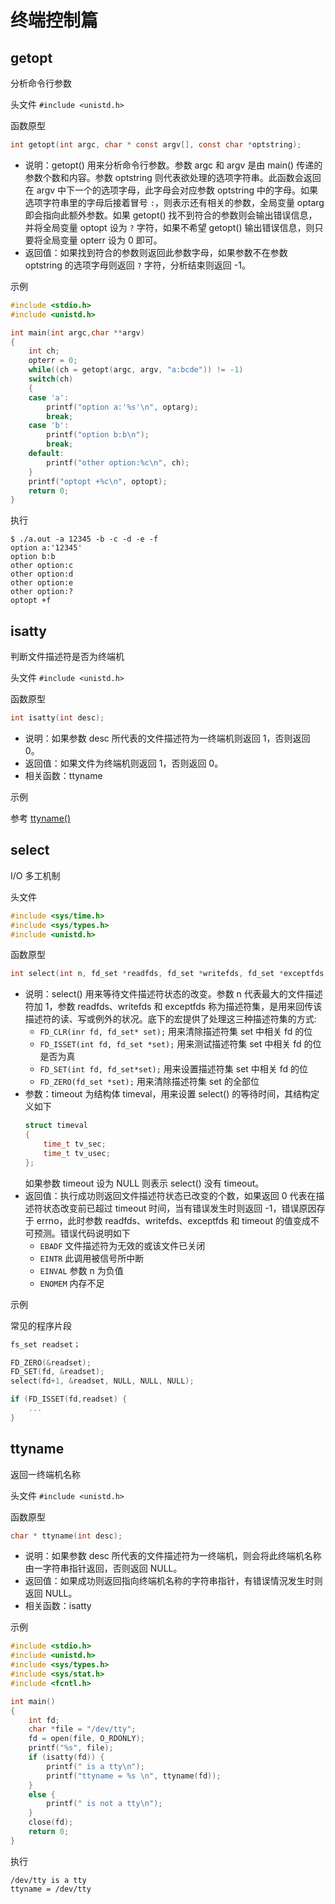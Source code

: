 终端控制篇
=============================================

getopt
---------------------------------------------

分析命令行参数

头文件 `#include <unistd.h>`

函数原型

```c
int getopt(int argc, char * const argv[], const char *optstring);
```

- 说明：getopt() 用来分析命令行参数。参数 argc 和 argv 是由 main() 传递的参数个数和内容。参数 optstring 则代表欲处理的选项字符串。此函数会返回在 argv 中下一个的选项字母，此字母会对应参数 optstring 中的字母。如果选项字符串里的字母后接着冒号 `:`，则表示还有相关的参数，全局变量 optarg 即会指向此额外参数。如果 getopt() 找不到符合的参数则会输出错误信息，并将全局变量 optopt 设为 `?` 字符，如果不希望 getopt() 输出错误信息，则只要将全局变量 opterr 设为 0 即可。
- 返回值：如果找到符合的参数则返回此参数字母，如果参数不在参数 optstring 的选项字母则返回 `?` 字符，分析结束则返回 -1。

示例

```c
#include <stdio.h>
#include <unistd.h>

int main(int argc,char **argv)
{
    int ch;
    opterr = 0;
    while((ch = getopt(argc, argv, "a:bcde")) != -1)
    switch(ch)
    {
    case 'a':
        printf("option a:'%s'\n", optarg);
        break;
    case 'b':
        printf("option b:b\n");
        break;
    default:
        printf("other option:%c\n", ch);
    }
    printf("optopt +%c\n", optopt);
    return 0;
}
```

执行

```shell
$ ./a.out -a 12345 -b -c -d -e -f
option a:'12345'
option b:b
other option:c
other option:d
other option:e
other option:?
optopt +f
```


isatty
---------------------------------------------

判断文件描述符是否为终端机

头文件 `#include <unistd.h>`

函数原型

```c
int isatty(int desc);
```

- 说明：如果参数 desc 所代表的文件描述符为一终端机则返回 1，否则返回 0。
- 返回值：如果文件为终端机则返回 1，否则返回 0。
- 相关函数：ttyname

示例

参考 [ttyname()](#ttyname)


select
---------------------------------------------

I/O 多工机制

头文件

```c
#include <sys/time.h>
#include <sys/types.h>
#include <unistd.h>
```

函数原型

```c
int select(int n, fd_set *readfds, fd_set *writefds, fd_set *exceptfds, struct timeval *timeout);
```

- 说明：select() 用来等待文件描述符状态的改变。参数 n 代表最大的文件描述符加 1，参数 readfds、writefds 和 exceptfds 称为描述符集，是用来回传该描述符的读、写或例外的状况。底下的宏提供了处理这三种描述符集的方式:
  - `FD_CLR(inr fd, fd_set* set);` 用来清除描述符集 set 中相关 fd 的位
  - `FD_ISSET(int fd, fd_set *set);` 用来测试描述符集 set 中相关 fd 的位是否为真
  - `FD_SET(int fd, fd_set*set);` 用来设置描述符集 set 中相关 fd 的位
  - `FD_ZERO(fd_set *set);` 用来清除描述符集 set 的全部位
- 参数：timeout 为结构体 timeval，用来设置 select() 的等待时间，其结构定义如下
  ```c
  struct timeval
  {
      time_t tv_sec;
      time_t tv_usec;
  };
  ```
  如果参数 timeout 设为 NULL 则表示 select() 没有 timeout。
- 返回值：执行成功则返回文件描述符状态已改变的个数，如果返回 0 代表在描述符状态改变前已超过 timeout 时间，当有错误发生时则返回 -1，错误原因存于 errno，此时参数 readfds、writefds、exceptfds 和 timeout 的值变成不可预测。错误代码说明如下
  - `EBADF` 文件描述符为无效的或该文件已关闭
  - `EINTR` 此调用被信号所中断
  - `EINVAL` 参数 n 为负值
  - `ENOMEM` 内存不足

示例

常见的程序片段

```c
fs_set readset；

FD_ZERO(&readset);
FD_SET(fd, &readset);
select(fd+1, &readset, NULL, NULL, NULL);

if (FD_ISSET(fd,readset) {
    ...
}
```


ttyname
---------------------------------------------

返回一终端机名称

头文件 `#include <unistd.h>`

函数原型

```c
char * ttyname(int desc);
```

- 说明：如果参数 desc 所代表的文件描述符为一终端机，则会将此终端机名称由一字符串指针返回，否则返回 NULL。
- 返回值：如果成功则返回指向终端机名称的字符串指针，有错误情況发生时则返回 NULL。
- 相关函数：isatty

示例

```c
#include <stdio.h>
#include <unistd.h>
#include <sys/types.h>
#include <sys/stat.h>
#include <fcntl.h>

int main()
{
    int fd;
    char *file = "/dev/tty";
    fd = open(file, O_RDONLY);
    printf("%s", file);
    if (isatty(fd)) {
        printf(" is a tty\n");
        printf("ttyname = %s \n", ttyname(fd));
    }
    else {
        printf(" is not a tty\n");
    }
    close(fd);
    return 0;
}
```

执行

```shell
/dev/tty is a tty
ttyname = /dev/tty
```

